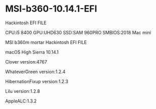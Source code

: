 # MSI-b360-10.14.1-EFI
Hackintosh EFI FILE

CPU:i5 8400
GPU:UHD630
SSD:SAM 960PRO
SMBIOS:2018 Mac mini


MSI b360m mortar Hackintosh EFI FILE

macOS High Sierra 10.14.1

Clover version:4767

WhateverGreen version:1.2.4

HibernationFixup version:1.2.3

Lilu version:1.2.8

AppleALC:1.3.2
